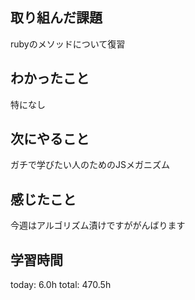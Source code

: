## 取り組んだ課題
  rubyのメソッドについて復習
## わかったこと
 特になし
## 次にやること
 ガチで学びたい人のためのJSメガニズム
## 感じたこと
 今週はアルゴリズム漬けですががんばります
## 学習時間
today: 6.0h
total: 470.5h
